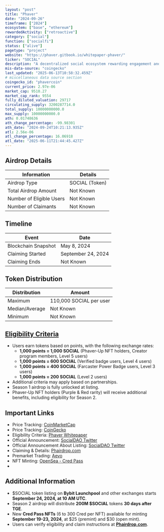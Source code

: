 ```yaml
---
layout: "post"
title: "Phaver"
date: "2024-09-26"
timeframe: ["2024"]
ecosystem: ["base", "ethereum"]
rewardedActivity: ["retroactive"]
category: ["social"]
function: ["socialfi"]
status: ["alive"]
pagetype: "project"
website: "https://phaver.gitbook.io/whitepaper-phaver/"
ticker: "SOCIAL"
description: "A decentralized social ecosystem rewarding engagement and participation through $SOCIAL tokens."
mis-data-source: "coingecko"
last_updated: "2025-06-13T10:58:32.459Z"
# miscellaneous data source section
coingecko_id: "phavercoin"
current_price: 2.97e-06
market_cap: 9510.27
market_cap_rank: 9554
fully_diluted_valuation: 29717
circulating_supply: 3200287714.0
total_supply: 10000000000.0
max_supply: 10000000000.0
ath: 0.01748636
ath_change_percentage: -99.98301
ath_date: "2024-09-24T10:21:13.935Z"
atl: 2.56e-06
atl_change_percentage: 16.06918
atl_date: "2025-06-11T21:44:45.427Z"
---
```


## Airdrop Details

| Information              | Details        |
| ------------------------ | -------------- |
| Airdrop Type             | SOCIAL (Token) |
| Total Airdrop Amount     | Not Known      |
| Number of Eligible Users | Not Known      |
| Number of Claimants      | Not Known      |

## Timeline

| Event               | Date               |
| ------------------- | ------------------ |
| Blockchain Snapshot | May 8, 2024        |
| Claiming Started    | September 24, 2024 |
| Claiming Ends       | Not Known          |

## Token Distribution

| Distribution   | Amount                  |
| -------------- | ----------------------- |
| Maximum        | 110,000 SOCIAL per user |
| Median/Average | Not Known               |
| Minimum        | Not Known               |

## [Eligibility Criteria](https://phaver.gitbook.io/whitepaper-phaver/whitepaper-phaver/tokenomics/usdsocial-season-1-airdrop)

- Users earn tokens based on points, with the following exchange rates:
  - **1,000 points = 1,000 SOCIAL** (Phaver-Up NFT holders, Creator program members, Level 5 users)
  - **1,000 points = 600 SOCIAL** (Verified badge users, Level 4 users)
  - **1,000 points = 400 SOCIAL** (Farcaster Power Badge users, Level 3 users)
  - **1,000 points = 200 SOCIAL** (Level 2 users)
- Additional criteria may apply based on partnerships.
- Season 1 airdrop is fully unlocked at listing.
- Phaver-Up NFT holders (Purple & Red rarity) will receive additional benefits, including eligibility for Season 2.

## Important Links

- Price Tracking: [CoinMarketCap](https://coinmarketcap.com/currencies/social)
- Price Tracking: [CoinGecko](https://www.coingecko.com/en/coins/social)
- Eligibility Criteria: [Phaver Whitepaper](https://phaver.gitbook.io/whitepaper-phaver/whitepaper-phaver/tokenomics/usdsocial-season-1-airdrop)
- Official Announcement: [SocialDAO Twitter](https://x.com/ai_socialdao/status/1788209976793579864)
- Official Announcement About Listing: [SocialDAO Twitter](https://x.com/ai_socialdao/status/1836359917956964741)
- Claiming & Details: [Phairdrop.com](http://phairdrop.com)
- Premarket Trading: [Aevo](https://app.aevo.xyz/perpetual/social)
- NFT Minting: [OpenSea - Cred Pass](https://opensea.io/collection/phaver-cred-pass-s1)
-

## Additional Information

- $SOCIAL token listing on **Bybit Launchpool** and other exchanges starts **September 24, 2024, at 10 AM UTC**.
- Season 2 airdrop will distribute **200M $SOCIAL** tokens **30 days after TGE**.
- New **Cred Pass NFTs** (6 to 300 Cred per NFT) available for minting **September 19-23, 2024**, at $25 (premint) and $30 (open mint).
- Users can verify eligibility and claim instructions at **[Phairdrop.com](http://phairdrop.com)**.